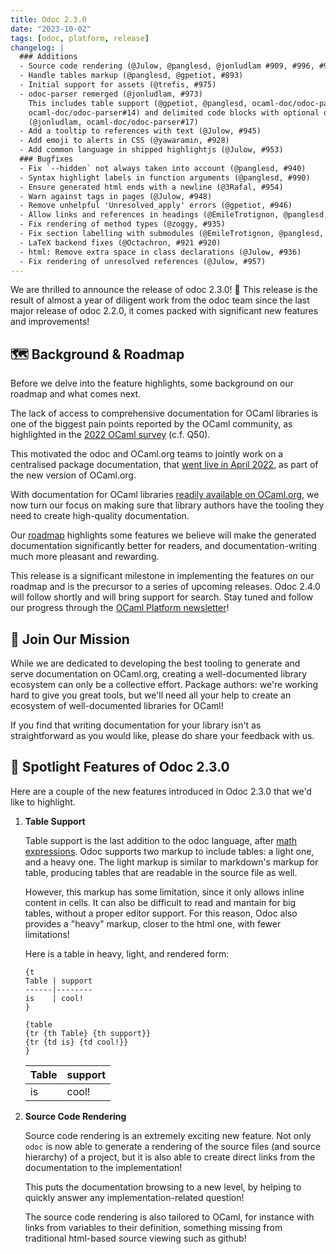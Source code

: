 ```yaml
---
title: Odoc 2.3.0
date: "2023-10-02"
tags: [odoc, platform, release]
changelog: |
  ### Additions
  - Source code rendering (@Julow, @panglesd, @jonludlam #909, #996, #993, #982)
  - Handle tables markup (@panglesd, @gpetiot, #893)
  - Initial support for assets (@trefis, #975)
  - odoc-parser remerged (@jonludlam, #973)
    This includes table support (@gpetiot, @panglesd, ocaml-doc/odoc-parser#11
    ocaml-doc/odoc-parser#14) and delimited code blocks with optional output
    (@jonludlam, ocaml-doc/odoc-parser#17)
  - Add a tooltip to references with text (@Julow, #945)
  - Add emoji to alerts in CSS (@yawaramin, #928)
  - Add common language in shipped highlightjs (@Julow, #953)
  ### Bugfixes
  - Fix `--hidden` not always taken into account (@panglesd, #940)
  - Syntax highlight labels in function arguments (@panglesd, #990)
  - Ensure generated html ends with a newline (@3Rafal, #954)
  - Warn against tags in pages (@Julow, #948) 
  - Remove unhelpful 'Unresolved_apply' errors (@gpetiot, #946)
  - Allow links and references in headings (@EmileTrotignon, @panglesd, #942)
  - Fix rendering of method types (@zoggy, #935)
  - Fix section labelling with submodules (@EmileTrotignon, @panglesd, #931)
  - LaTeX backend fixes (@Octachron, #921 #920)
  - html: Remove extra space in class declarations (@Julow, #936)
  - Fix rendering of unresolved references (@Julow, #957)
---
```


We are thrilled to announce the release of odoc 2.3.0! 🎉 This release is the result of almost a year of diligent work from the odoc team since the last major release of odoc 2.2.0, it comes packed with significant new features and improvements!

## 🗺️ Background & Roadmap

Before we delve into the feature highlights, some background on our roadmap and what comes next.

The lack of access to comprehensive documentation for OCaml libraries is one of the biggest pain points reported by the OCaml community, as highlighted in the [2022 OCaml survey](https://ocaml-sf.org/docs/2022/ocaml-user-survey-2022.pdf) (c.f. Q50).

This motivated the odoc and OCaml.org teams to jointly work on a centralised package documentation, that [went live in April 2022](https://discuss.ocaml.org/t/v3-ocaml-org-we-are-live/9747), as part of the new version of OCaml.org.

With documentation for OCaml libraries [readily available on OCaml.org](https://ocaml.org/packages), we now turn our focus on making sure that library authors have the tooling they need to create high-quality documentation.

Our [roadmap](https://github.com/ocaml/odoc/blob/master/ROADMAP.md) highlights some features we believe will make the generated documentation significantly better for readers, and documentation-writing much more pleasant and rewarding.

This release is a significant milestone in implementing the features on our roadmap and is the precursor to a series of upcoming releases. Odoc 2.4.0 will follow shortly and will bring support for search. Stay tuned and follow our progress through the [OCaml Platform newsletter](https://discuss.ocaml.org/tag/platform-newsletter)!

## 🤝 Join Our Mission

While we are dedicated to developing the best tooling to generate and serve documentation on OCaml.org, creating a well-documented library ecosystem can only be a collective effort. Package authors: we're working hard to give you great tools, but we'll need all your help to create an ecosystem of well-documented libraries for OCaml!

If you find that writing documentation for your library isn't as straightforward as you would like, please do share your feedback with us.

## 🌟 Spotlight Features of Odoc 2.3.0

Here are a couple of the new features introduced in Odoc 2.3.0 that we'd like to highlight.

1. **Table Support**

    Table support is the last addition to the odoc language, after
    [math expressions](https://github.com/ocaml/odoc/pull/886). Odoc supports two markup to include tables: a light one, and a
    heavy one. The light markup is similar to markdown's markup for table,
    producing tables that are readable in the source file as
    well.

    However, this markup has some limitation, since it only allows inline
    content in cells. It can also be difficult to read and mantain for big
    tables, without a proper editor support. For this reason, Odoc also
    provides a "heavy" markup, closer to the html one, with fewer limitations!

    Here is a table in heavy, light, and rendered form:

    ```
    {t
    Table | support
    ------|--------
    is    | cool!
    }
    ```
    ```
    {table
    {tr {th Table} {th support}}
    {tr {td is} {td cool!}}
    }
    ```

    Table | support
    ------|--------
    is    | cool!

2. **Source Code Rendering**

    Source code rendering is an extremely exciting new feature. Not only
    `odoc` is now able to generate a rendering of the source files (and
    source hierarchy) of a project, but it is also able to create direct
    links from the documentation to the implementation!

    This puts the documentation browsing to a new level, by helping to
    quickly answer any implementation-related question!

    The source code rendering is also tailored to OCaml, for instance with
    links from variables to their definition, something missing from
    traditional html-based source viewing such as github!
